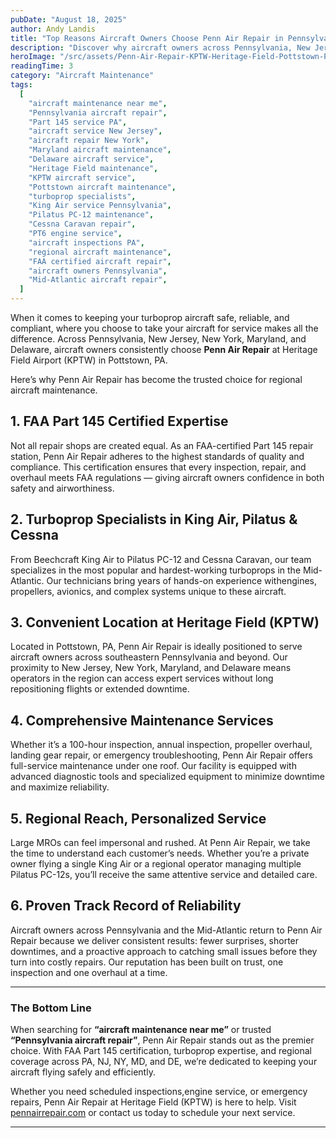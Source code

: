 ```yaml
---
pubDate: "August 18, 2025"
author: Andy Landis
title: "Top Reasons Aircraft Owners Choose Penn Air Repair in Pennsylvania"
description: "Discover why aircraft owners across Pennsylvania, New Jersey, New York, Maryland, and Delaware trust Penn Air Repair at Heritage Field (KPTW). From FAA Part 145 certification to turboprop expertise, see what makes us the preferred choice for regional aircraft maintenance."
heroImage: "/src/assets/Penn-Air-Repair-KPTW-Heritage-Field-Pottstown-PA-GH-repairing-wing.webp"
readingTime: 3
category: "Aircraft Maintenance"
tags:
  [
    "aircraft maintenance near me",
    "Pennsylvania aircraft repair",
    "Part 145 service PA",
    "aircraft service New Jersey",
    "aircraft repair New York",
    "Maryland aircraft maintenance",
    "Delaware aircraft service",
    "Heritage Field maintenance",
    "KPTW aircraft service",
    "Pottstown aircraft maintenance",
    "turboprop specialists",
    "King Air service Pennsylvania",
    "Pilatus PC-12 maintenance",
    "Cessna Caravan repair",
    "PT6 engine service",
    "aircraft inspections PA",
    "regional aircraft maintenance",
    "FAA certified aircraft repair",
    "aircraft owners Pennsylvania",
    "Mid-Atlantic aircraft repair",
  ]
---
```


When it comes to keeping your turboprop aircraft safe, reliable, and compliant, where you choose to take your aircraft for service makes all the difference. Across Pennsylvania, New Jersey, New York, Maryland, and Delaware, aircraft owners consistently choose **Penn Air Repair** at Heritage Field Airport (KPTW) in Pottstown, PA.

Here’s why Penn Air Repair has become the trusted choice for regional aircraft maintenance.

## 1. FAA Part 145 Certified Expertise

Not all repair shops are created equal. As an FAA-certified Part 145 repair station, Penn Air Repair adheres to the highest standards of quality and compliance. This certification ensures that every inspection, repair, and overhaul meets FAA regulations — giving aircraft owners confidence in both safety and airworthiness.

## 2. Turboprop Specialists in King Air, Pilatus & Cessna

From Beechcraft King Air to Pilatus PC-12 and Cessna Caravan, our team specializes in the most popular and hardest-working turboprops in the Mid-Atlantic. Our technicians bring years of hands-on experience withengines, propellers, avionics, and complex systems unique to these aircraft.

## 3. Convenient Location at Heritage Field (KPTW)

Located in Pottstown, PA, Penn Air Repair is ideally positioned to serve aircraft owners across southeastern Pennsylvania and beyond. Our proximity to New Jersey, New York, Maryland, and Delaware means operators in the region can access expert services without long repositioning flights or extended downtime.

## 4. Comprehensive Maintenance Services

Whether it’s a 100-hour inspection, annual inspection, propeller overhaul, landing gear repair, or emergency troubleshooting, Penn Air Repair offers full-service maintenance under one roof. Our facility is equipped with advanced diagnostic tools and specialized equipment to minimize downtime and maximize reliability.

## 5. Regional Reach, Personalized Service

Large MROs can feel impersonal and rushed. At Penn Air Repair, we take the time to understand each customer’s needs. Whether you’re a private owner flying a single King Air or a regional operator managing multiple Pilatus PC-12s, you’ll receive the same attentive service and detailed care.

## 6. Proven Track Record of Reliability

Aircraft owners across Pennsylvania and the Mid-Atlantic return to Penn Air Repair because we deliver consistent results: fewer surprises, shorter downtimes, and a proactive approach to catching small issues before they turn into costly repairs. Our reputation has been built on trust, one inspection and one overhaul at a time.

---

### The Bottom Line

When searching for **“aircraft maintenance near me”** or trusted **“Pennsylvania aircraft repair”**, Penn Air Repair stands out as the premier choice. With FAA Part 145 certification, turboprop expertise, and regional coverage across PA, NJ, NY, MD, and DE, we’re dedicated to keeping your aircraft flying safely and efficiently.

Whether you need scheduled inspections,engine service, or emergency repairs, Penn Air Repair at Heritage Field (KPTW) is here to help. Visit [pennairrepair.com](/) or contact us today to schedule your next service.

---
